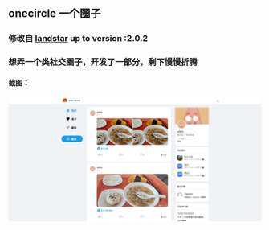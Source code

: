 ## onecircle 一个圈子

### 修改自 [landstar](https://dyedd.cn) up to version :2.0.2
### 想弄一个类社交圈子，开发了一部分，剩下慢慢折腾
#### 截图：
![](screenshot.png)